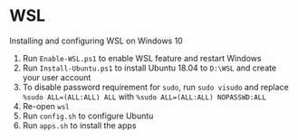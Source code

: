 # WSL

Installing and configuring WSL on Windows 10

1. Run `Enable-WSL.ps1` to enable WSL feature and restart Windows
2. Run `Install-Ubuntu.ps1` to install Ubuntu 18.04 to `D:\WSL` and create your user account
3. To disable password requirement for `sudo`, run `sudo visudo` and replace `%sudo ALL=(ALL:ALL) ALL` with `%sudo ALL=(ALL:ALL) NOPASSWD:ALL`
4. Re-open `wsl`
5. Run `config.sh` to configure Ubuntu
6. Run `apps.sh` to install the apps

